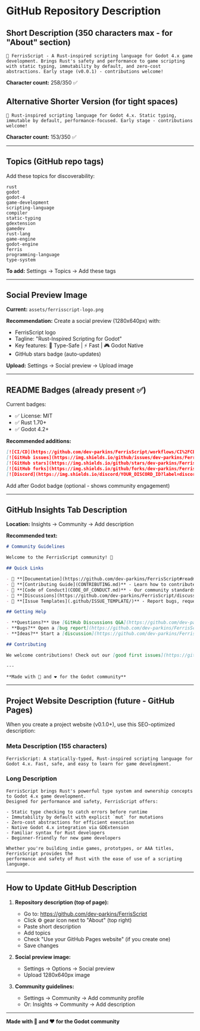 # GitHub Repository Description

## Short Description (350 characters max - for "About" section)

```
🦀 FerrisScript - A Rust-inspired scripting language for Godot 4.x game development. Brings Rust's safety and performance to game scripting with static typing, immutability by default, and zero-cost abstractions. Early stage (v0.0.1) - contributions welcome!
```

**Character count:** 258/350 ✅

## Alternative Shorter Version (for tight spaces)

```
🦀 Rust-inspired scripting language for Godot 4.x. Static typing, immutable by default, performance-focused. Early stage - contributions welcome!
```

**Character count:** 153/350 ✅

---

## Topics (GitHub repo tags)

Add these topics for discoverability:

```
rust
godot
godot-4
game-development
scripting-language
compiler
static-typing
gdextension
gamedev
rust-lang
game-engine
godot-engine
ferris
programming-language
type-system
```

**To add:** Settings → Topics → Add these tags

---

## Social Preview Image

**Current:** `assets/ferrisscript-logo.png`

**Recommendation:** Create a social preview (1280x640px) with:

- FerrisScript logo
- Tagline: "Rust-Inspired Scripting for Godot"
- Key features: 🦀 Type-Safe | ⚡ Fast | 🎮 Godot Native
- GitHub stars badge (auto-updates)

**Upload:** Settings → Social preview → Upload image

---

## README Badges (already present ✅)

Current badges:

- ✅ License: MIT
- ✅ Rust 1.70+
- ✅ Godot 4.2+

**Recommended additions:**

```markdown
[![CI/CD](https://github.com/dev-parkins/FerrisScript/workflows/CI%2FCD/badge.svg)](https://github.com/dev-parkins/FerrisScript/actions)
[![GitHub issues](https://img.shields.io/github/issues/dev-parkins/FerrisScript)](https://github.com/dev-parkins/FerrisScript/issues)
[![GitHub stars](https://img.shields.io/github/stars/dev-parkins/FerrisScript)](https://github.com/dev-parkins/FerrisScript/stargazers)
[![GitHub forks](https://img.shields.io/github/forks/dev-parkins/FerrisScript)](https://github.com/dev-parkins/FerrisScript/network)
[![Discord](https://img.shields.io/discord/YOUR_DISCORD_ID?label=discord&logo=discord)](YOUR_DISCORD_LINK)
```

Add after Godot badge (optional - shows community engagement)

---

## GitHub Insights Tab Description

**Location:** Insights → Community → Add description

**Recommended text:**

```markdown
# Community Guidelines

Welcome to the FerrisScript community! 🦀

## Quick Links

- 📖 **[Documentation](https://github.com/dev-parkins/FerrisScript#readme)** - Get started with FerrisScript
- 🤝 **[Contributing Guide](CONTRIBUTING.md)** - Learn how to contribute
- 📜 **[Code of Conduct](CODE_OF_CONDUCT.md)** - Our community standards
- 💬 **[Discussions](https://github.com/dev-parkins/FerrisScript/discussions)** - Ask questions, share ideas
- 🐛 **[Issue Templates](.github/ISSUE_TEMPLATE/)** - Report bugs, request features

## Getting Help

- **Questions?** Use [GitHub Discussions Q&A](https://github.com/dev-parkins/FerrisScript/discussions/categories/q-a)
- **Bugs?** Open a [bug report](https://github.com/dev-parkins/FerrisScript/issues/new?template=bug_report.md)
- **Ideas?** Start a [discussion](https://github.com/dev-parkins/FerrisScript/discussions/categories/ideas) or [feature request](https://github.com/dev-parkins/FerrisScript/issues/new?template=feature_request.md)

## Contributing

We welcome contributions! Check out our [good first issues](https://github.com/dev-parkins/FerrisScript/labels/good%20first%20issue) to get started.

---

**Made with 🦀 and ❤️ for the Godot community**
```

---

## Project Website Description (future - GitHub Pages)

When you create a project website (v0.1.0+), use this SEO-optimized description:

### Meta Description (155 characters)

```
FerrisScript: A statically-typed, Rust-inspired scripting language for Godot 4.x. Fast, safe, and easy to learn for game development.
```

### Long Description

```
FerrisScript brings Rust's powerful type system and ownership concepts to Godot 4.x game development. 
Designed for performance and safety, FerrisScript offers:

- Static type checking to catch errors before runtime
- Immutability by default with explicit `mut` for mutations
- Zero-cost abstractions for efficient execution
- Native Godot 4.x integration via GDExtension
- Familiar syntax for Rust developers
- Beginner-friendly for new game developers

Whether you're building indie games, prototypes, or AAA titles, FerrisScript provides the 
performance and safety of Rust with the ease of use of a scripting language.
```

---

## How to Update GitHub Description

1. **Repository description (top of page):**
   - Go to: https://github.com/dev-parkins/FerrisScript
   - Click ⚙️ gear icon next to "About" (top right)
   - Paste short description
   - Add topics
   - Check "Use your GitHub Pages website" (if you create one)
   - Save changes

2. **Social preview image:**
   - Settings → Options → Social preview
   - Upload 1280x640px image

3. **Community guidelines:**
   - Settings → Community → Add community profile
   - Or: Insights → Community → Add description

---

**Made with 🦀 and ❤️ for the Godot community**
